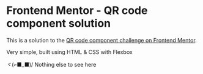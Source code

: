 # Frontend Mentor - QR code component solution

This is a solution to the [QR code component challenge on Frontend Mentor](https://www.frontendmentor.io/challenges/qr-code-component-iux_sIO_H). 

Very simple, built using HTML & CSS with Flexbox

ヾ(⌐■_■)/ Nothing else to see here